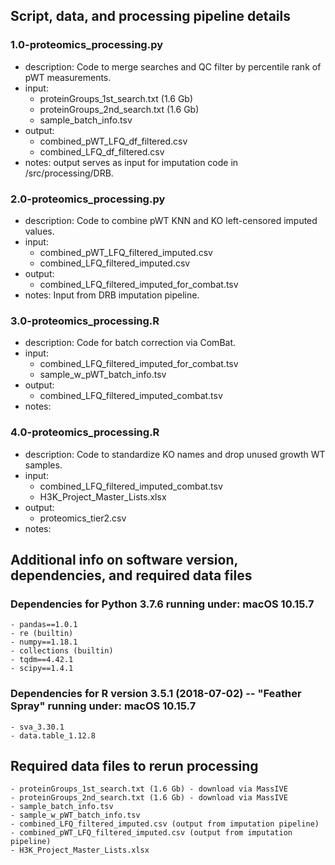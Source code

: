 ## Script, data, and processing pipeline details

### 1.0-proteomics_processing.py
- description: Code to merge searches and QC filter by percentile rank of pWT measurements.
- input:
    - proteinGroups_1st_search.txt (1.6 Gb)
    - proteinGroups_2nd_search.txt (1.6 Gb)
    - sample_batch_info.tsv
- output:
    - combined_pWT_LFQ_df_filtered.csv
    - combined_LFQ_df_filtered.csv
- notes: output serves as input for imputation code in /src/processing/DRB.


### 2.0-proteomics_processing.py
- description: Code to combine pWT KNN and KO left-censored imputed values.
- input:
    - combined_pWT_LFQ_filtered_imputed.csv
    - combined_LFQ_filtered_imputed.csv
- output:
    - combined_LFQ_filtered_imputed_for_combat.tsv
- notes: Input from DRB imputation pipeline.


### 3.0-proteomics_processing.R
- description: Code for batch correction via ComBat.
- input:
    - combined_LFQ_filtered_imputed_for_combat.tsv
    - sample_w_pWT_batch_info.tsv
- output:
    - combined_LFQ_filtered_imputed_combat.tsv
- notes: 


### 4.0-proteomics_processing.R
- description: Code to standardize KO names and drop unused growth WT samples.
- input:
    - combined_LFQ_filtered_imputed_combat.tsv
    - H3K_Project_Master_Lists.xlsx
- output:
    - proteomics_tier2.csv
- notes: 


## Additional info on software version, dependencies, and required data files

### Dependencies for Python 3.7.6 running under: macOS  10.15.7
    - pandas==1.0.1
    - re (builtin)
    - numpy==1.18.1
    - collections (builtin)
    - tqdm==4.42.1
    - scipy==1.4.1

### Dependencies for R version 3.5.1 (2018-07-02) -- "Feather Spray" running under: macOS  10.15.7
    - sva_3.30.1
    - data.table_1.12.8

## Required data files to rerun processing
    - proteinGroups_1st_search.txt (1.6 Gb) - download via MassIVE
    - proteinGroups_2nd_search.txt (1.6 Gb) - download via MassIVE
    - sample_batch_info.tsv
    - sample_w_pWT_batch_info.tsv
    - combined_LFQ_filtered_imputed.csv (output from imputation pipeline)
    - combined_pWT_LFQ_filtered_imputed.csv (output from imputation pipeline)
    - H3K_Project_Master_Lists.xlsx
    